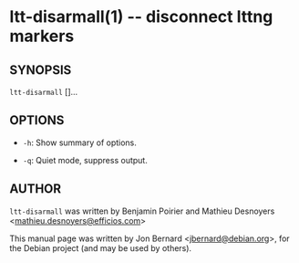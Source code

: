 ltt-disarmall(1) -- disconnect lttng markers
============================================

## SYNOPSIS

`ltt-disarmall` [<options>]...

## OPTIONS

  * `-h`:
    Show summary of options.

  * `-q`:
    Quiet mode, suppress output.

## AUTHOR

`ltt-disarmall` was written by Benjamin Poirier and Mathieu Desnoyers
&lt;mathieu.desnoyers@efficios.com&gt;

This manual page was written by Jon Bernard &lt;jbernard@debian.org&gt;, for
the Debian project (and may be used by others).

